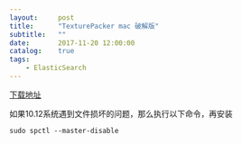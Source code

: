 ```yaml
---
layout:     post
title:      "TexturePacker mac 破解版"
subtitle:   ""
date:       2017-11-20 12:00:00
catalog:    true
tags:
    - ElasticSearch
---
```


[下载地址](https://pan.baidu.com/s/1hss3AfU)

如果10.12系统遇到文件损坏的问题，那么执行以下命令，再安装

``` ssh
sudo spctl --master-disable
```

